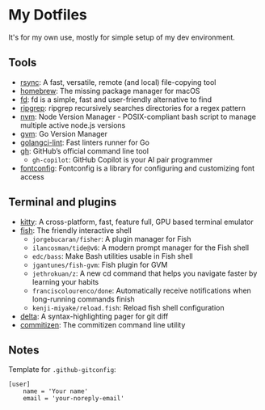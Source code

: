 # My Dotfiles

It's for my own use, mostly for simple setup of my dev environment.

## Tools
- [rsync](https://rsync.samba.org/): A fast, versatile, remote (and local) file-copying tool
- [homebrew](https://brew.sh/): The missing package manager for macOS
- [fd](https://github.com/sharkdp/fd): fd is a simple, fast and user-friendly alternative to find
- [ripgrep](https://github.com/BurntSushi/ripgrep): ripgrep recursively searches directories for a regex pattern
- [nvm](https://github.com/nvm-sh/nvm): Node Version Manager - POSIX-compliant bash script to manage multiple active node.js versions
- [gvm](https://github.com/moovweb/gvm): Go Version Manager
- [golangci-lint](https://golangci-lint.run/): Fast linters runner for Go
- [gh](https://cli.github.com/): GitHub’s official command line tool
    - `gh-copilot`: GitHub Copilot is your AI pair programmer
- [fontconfig](https://www.freedesktop.org/wiki/Software/fontconfig/): Fontconfig is a library for configuring and customizing font access

## Terminal and plugins
- [kitty](https://sw.kovidgoyal.net/kitty/): A cross-platform, fast, feature full, GPU based terminal emulator
- [fish](https://fishshell.com/): The friendly interactive shell
    - `jorgebucaran/fisher`: A plugin manager for Fish
    - `ilancosman/tide@v6`: A modern prompt manager for the Fish shell
    - `edc/bass`: Make Bash utilities usable in Fish shell
    - `jgantunes/fish-gvm`: Fish plugin for GVM
    - `jethrokuan/z`: A new cd command that helps you navigate faster by learning your habits
    - `franciscolourenco/done`: Automatically receive notifications when long-running commands finish
    - `kenji-miyake/reload.fish`: Reload fish shell configuration
- [delta](https://github.com/dandavison/delta): A syntax-highlighting pager for git diff
- [commitizen](https://github.com/commitizen/cz-cli): The commitizen command line utility

## Notes

Template for `.github-gitconfig`:

```properties
[user]
	name = 'Your name'
	email = 'your-noreply-email'
```